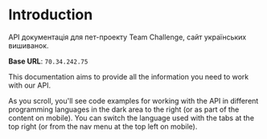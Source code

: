 # Introduction

API документація для пет-проекту Team Challenge, сайт українських вишиванок.

<aside>
    <strong>Base URL</strong>: <code>70.34.242.75</code>
</aside>

This documentation aims to provide all the information you need to work with our API.

<aside>As you scroll, you'll see code examples for working with the API in different programming languages in the dark area to the right (or as part of the content on mobile).
You can switch the language used with the tabs at the top right (or from the nav menu at the top left on mobile).</aside>

